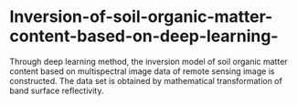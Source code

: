# Inversion-of-soil-organic-matter-content-based-on-deep-learning-
Through deep learning method, the inversion model of soil organic matter content based on multispectral image data of remote sensing image is constructed. The data set is obtained by mathematical transformation of band surface reflectivity.
